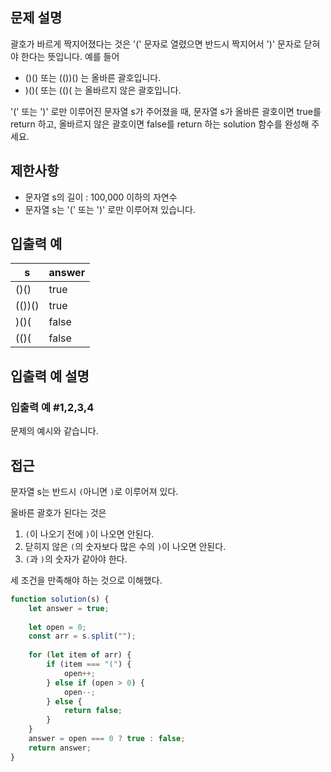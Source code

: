## 문제 설명

괄호가 바르게 짝지어졌다는 것은 '(' 문자로 열렸으면 반드시 짝지어서 ')' 문자로 닫혀야 한다는 뜻입니다. 예를 들어

- ()() 또는 (())() 는 올바른 괄호입니다.
- )()( 또는 (()( 는 올바르지 않은 괄호입니다.

'(' 또는 ')' 로만 이루어진 문자열 s가 주어졌을 때, 문자열 s가 올바른 괄호이면 true를 return 하고, 올바르지 않은 괄호이면 false를 return 하는 solution 함수를 완성해 주세요.

## 제한사항

- 문자열 s의 길이 : 100,000 이하의 자연수
- 문자열 s는 '(' 또는 ')' 로만 이루어져 있습니다.

## 입출력 예

| s      | answer |
| ------ | ------ |
| ()()   | true   |
| (())() | true   |
| )()(   | false  |
| (()(   | false  |

## 입출력 예 설명

### 입출력 예 #1,2,3,4

문제의 예시와 같습니다.

## 접근

문자열 s는 반드시 `(`아니면 `)`로 이루어져 있다.

올바른 괄호가 된다는 것은 

1. `(`이 나오기 전에 `)`이 나오면 안된다. 
2. 닫히지 않은 `(`의 숫자보다 많은 수의 `)`이 나오면 안된다.
3. `(`과 `)`의 숫자가 같아야 한다.

세 조건을 만족해야 하는 것으로 이해했다.

```js
function solution(s) {
    let answer = true;
    
    let open = 0;
    const arr = s.split("");
    
    for (let item of arr) {
        if (item === "(") {
            open++;
        } else if (open > 0) {
            open--;
        } else {
            return false;   
        }
    }
    answer = open === 0 ? true : false;
    return answer;
}
```